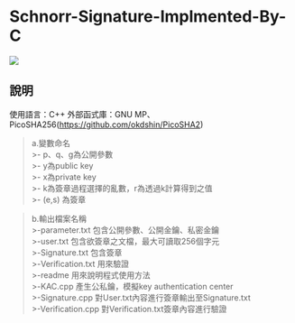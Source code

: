 # Schnorr-Signature-Implmented-By-C
![](https://i.imgur.com/u9gZvse.png)<br />


## 說明
使用語言：C++
外部函式庫：GNU MP、PicoSHA256(https://github.com/okdshin/PicoSHA2)  
>a.變數命名  
	>- p、q、g為公開參數  
	>- y為public key  
	>- x為private key  
	>- k為簽章過程選擇的亂數，r為透過k計算得到之值  
	>- (e,s) 為簽章  

>b.輸出檔案名稱  
	>-parameter.txt 包含公開參數、公開金鑰、私密金鑰  
	>-user.txt 包含欲簽章之文檔，最大可讀取256個字元  
	>-Signature.txt 包含簽章  
	>-Verification.txt 用來驗證  
	>-readme 用來說明程式使用方法  
	>-KAC.cpp 產生公私鑰，模擬key authentication center      
	>-Signature.cpp 對User.txt內容進行簽章輸出至Signature.txt      
	>-Verification.cpp 對Verification.txt簽章內容進行驗證


